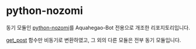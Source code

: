 # python-nozomi

동기 모듈인 [python-nozomi](https://github.com/Alfa-Q/python-nozomi)를 Aquahegao-Bot 전용으로 개조한 리포지토리입니다.


[get_post](https://github.com/Aquahegao/python-nozomi/blob/master/nozomi/api.py#L44) 함수만 비동기로 변환하였고, 그 외의 다른 모듈은 전부 동기 모듈입니다.
